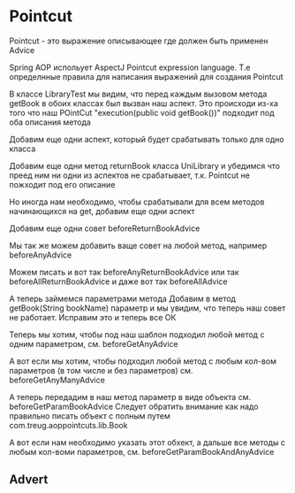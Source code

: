 # Pointcut

Pointcut - это выражение описывающее где должен быть применен Advice

Spring AOP испольует AspectJ Pointcut expression language. Т.е определнные правила для написания 
выражений для создания Pointcut  

В классе LibraryTest мы видим, что перед каждым вызовом метода getBook в обоих классах был вызван 
наш аспект.
Это происходи из-ха того что наш POintCut "execution(public void getBook())" подходит под оба 
описания метода

Добавим еще одни аспект, который будет срабатывать только для одно класса

Добавим еще одни метод returnBook класса UniLibrary и убедимся что преед ним ни одни из аспектов 
не срабатывает, т.к. Pointcut не пожходит под его описание

Но иногда нам необходимо, чтобы срабатывали для всем методов начинающихся на get, добавим еще 
одни аспект

Добавим еще одни совет beforeReturnBookAdvice

Мы так же можем добавить ваще совет на любой метод, например beforeAnyAdvice

Можем писать и вот так beforeAnyReturnBookAdvice или так beforeAllReturnBookAdvice и даже вот так beforeAllAdvice

А теперь займемся параметрами метода
Добавим в метод getBook(String bookName) параметр и мы увидим, что теперь наш совет не работает.
Исправим это и теперь все ОК

Теперь мы хотим, чтобы под наш шаблон подходил любой метод с одним параметром, см. beforeGetAnyAdvice

А вот если мы хотим, чтобы подходил любой метод с любым кол-вом параметров (в том числе и без 
параметров) см. beforeGetAnyManyAdvice

А теперь передадим в наш метод параметр в виде объекта см. beforeGetParamBookAdvice
Следует обратить внимание как надо правильно писать объект с полным путем com.treug.aoppointcuts.lib.Book

А вот если нам необходимо указать этот обхект, а дальше все методы с любым кол-воми параметров, см. beforeGetParamBookAndAnyAdvice

## Advert
